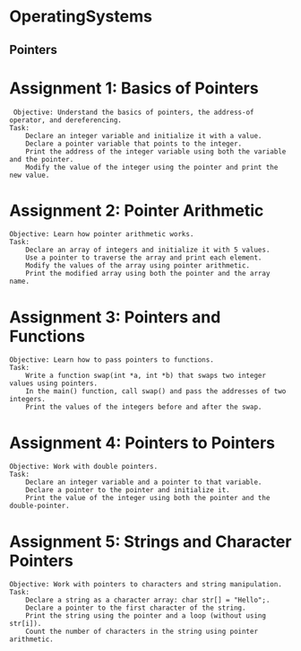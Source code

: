 # OperatingSystems

## Pointers
# Assignment 1: Basics of Pointers

     Objective: Understand the basics of pointers, the address-of operator, and dereferencing.
    Task:
        Declare an integer variable and initialize it with a value.
        Declare a pointer variable that points to the integer.
        Print the address of the integer variable using both the variable and the pointer.
        Modify the value of the integer using the pointer and print the new value.

# Assignment 2: Pointer Arithmetic

    Objective: Learn how pointer arithmetic works.
    Task:
        Declare an array of integers and initialize it with 5 values.
        Use a pointer to traverse the array and print each element.
        Modify the values of the array using pointer arithmetic.
        Print the modified array using both the pointer and the array name.

# Assignment 3: Pointers and Functions

    Objective: Learn how to pass pointers to functions.
    Task:
        Write a function swap(int *a, int *b) that swaps two integer values using pointers.
        In the main() function, call swap() and pass the addresses of two integers.
        Print the values of the integers before and after the swap.

# Assignment 4: Pointers to Pointers

    Objective: Work with double pointers.
    Task:
        Declare an integer variable and a pointer to that variable.
        Declare a pointer to the pointer and initialize it.
        Print the value of the integer using both the pointer and the double-pointer.

# Assignment 5: Strings and Character Pointers

    Objective: Work with pointers to characters and string manipulation.
    Task:
        Declare a string as a character array: char str[] = "Hello";.
        Declare a pointer to the first character of the string.
        Print the string using the pointer and a loop (without using str[i]).
        Count the number of characters in the string using pointer arithmetic.



